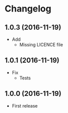 # Changelog

## 1.0.3 (2016-11-19)
  * Add
    - Missing LICENCE file

## 1.0.1 (2016-11-19)
  * Fix
    - Tests

## 1.0.0 (2016-11-19)
  * First release
